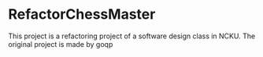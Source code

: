 # RefactorChessMaster
This project is a refactoring project of a software design class in NCKU. 
The original project is made by goqp
